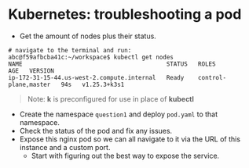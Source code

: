 # Kubernetes: troubleshooting a pod

- Get the amount of nodes plus their status.

```
# navigate to the terminal and run:
abc@f59afbcba41c:~/workspace$ kubectl get nodes
NAME                                         STATUS   ROLES                  AGE   VERSION
ip-172-31-15-44.us-west-2.compute.internal   Ready    control-plane,master   94s   v1.25.3+k3s1
```

> Note: **k** is preconfigured for use in place of **kubectl**

- Create the namespace `question1` and deploy `pod.yaml` to that namespace.
- Check the status of the pod and fix any issues.
- Expose this nginx pod so we can all navigate to it via the URL of this instance and a custom port.
  - Start with figuring out the best way to expose the service.